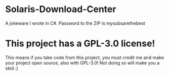 # Solaris-Download-Center
A jokeware I wrote in C#.
Password to the ZIP is mysubsarethebest

# This project has a GPL-3.0 license!
This means if you take code from this project, you must credit me and make your project open source, also with GPL-3.0!
Not doing so will make you a skid :)
